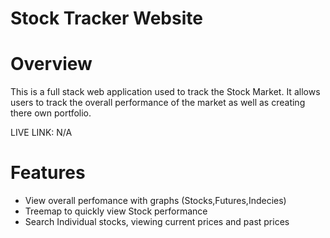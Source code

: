 # Stock Tracker Website


# Overview 

This is a full stack web application used to track the Stock Market. It allows users to track the overall performance of the market as well as creating there own portfolio.

LIVE LINK: N/A

# Features

* View overall perfomance with graphs (Stocks,Futures,Indecies)
* Treemap to quickly view Stock performance
* Search Individual stocks, viewing current prices and past prices

